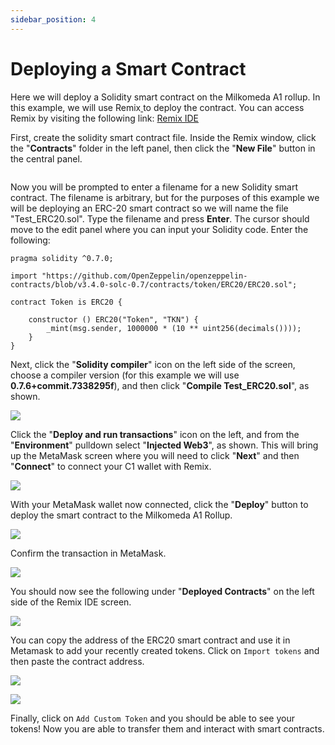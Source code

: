 ```yaml
---
sidebar_position: 4
---
```


# Deploying a Smart Contract

Here we will deploy a Solidity smart contract on the Milkomeda A1 rollup. In this example, we will use Remix[ ](http://remix.ethereum.org/)to deploy the contract. You can access Remix by visiting the following link: [Remix IDE](http://remix.ethereum.org/)

First, create the solidity smart contract file. Inside the Remix window, click the "**Contracts**" folder in the left panel, then click the "**New File**" button in the central panel.

<img src="/img/algorand-remix.png" alt="" />

Now you will be prompted to enter a filename for a new Solidity smart contract. The filename is arbitrary, but for the purposes of this example we will be deploying an ERC-20 smart contract so we will name the file "Test_ERC20.sol". Type the filename and press **Enter**. The cursor should move to the edit panel where you can input your Solidity code. Enter the following:

```
pragma solidity ^0.7.0;

import "https://github.com/OpenZeppelin/openzeppelin-contracts/blob/v3.4.0-solc-0.7/contracts/token/ERC20/ERC20.sol";

contract Token is ERC20 {

    constructor () ERC20("Token", "TKN") {
        _mint(msg.sender, 1000000 * (10 ** uint256(decimals())));
    }
}
```

Next, click the "**Solidity compiler**" icon on the left side of the screen, choose a compiler version (for this example we will use **0.7.6+commit.7338295f**), and then click "**Compile Test_ERC20.sol**", as shown.

![](/img/algorand-solidity-compiler.png)

Click the "**Deploy and run transactions**" icon on the left, and from the "**Environment**" pulldown select "**Injected Web3**", as shown. This will bring up the MetaMask screen where you will need to click "**Next**" and then "**Connect**" to connect your C1 wallet with Remix.

![](/img/algorand-solidity-compiler-2.png)

With your MetaMask wallet now connected, click the "**Deploy**" button to deploy the smart contract to the Milkomeda A1 Rollup.

![](/img/algorand-solidity-compiler-3.png)

Confirm the transaction in MetaMask.

![](/img/algorand-metamask-details.png)

You should now see the following under "**Deployed Contracts**" on the left side of the Remix IDE screen.

![](/img/algorand-deploy-run.png)

You can copy the address of the ERC20 smart contract and use it in Metamask to add your recently created tokens. Click on `Import tokens` and then paste the contract address.

![](/img/algorand-assets.png)

![](/img/algorand-import.png)

Finally, click on `Add Custom Token` and you should be able to see your tokens! Now you are able to transfer them and interact with smart contracts.
